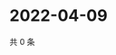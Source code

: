# 2022-04-09

共 0 条

<!-- BEGIN WEIBO -->
<!-- 最后更新时间 Sat Apr 09 2022 12:15:49 GMT+0800 (China Standard Time) -->

<!-- END WEIBO -->
